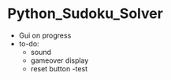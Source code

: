 # Python_Sudoku_Solver
- Gui on progress 
 - to-do: 
      * sound
      * gameover display
      * reset button
-test

